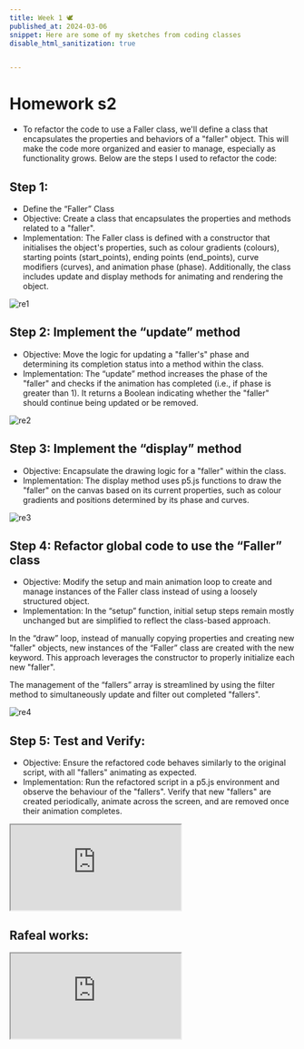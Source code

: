 ```yaml
---
title: Week 1 🕊
published_at: 2024-03-06
snippet: Here are some of my sketches from coding classes
disable_html_sanitization: true


---
```


# Homework s2
- To refactor the code to use a Faller class, we'll define a class that encapsulates the properties and behaviors of a "faller" object. This will make the code more organized and easier to manage, especially as functionality grows. Below are the steps I used to refactor the code:
## Step 1:
-  Define the “Faller” Class
-	Objective: Create a class that encapsulates the properties and methods related to a "faller".
-	Implementation: The Faller class is defined with a constructor that initialises the object's properties, such as colour gradients (colours), starting points (start_points), ending points (end_points), curve modifiers (curves), and animation phase (phase). Additionally, the class includes update and display methods for animating and rendering the object.

![re1](/23/re1.png)

## Step 2: Implement the “update” method
-	Objective: Move the logic for updating a "faller's" phase and determining its completion status into a method within the class.
-	Implementation: The “update” method increases the phase of the "faller" and checks if the animation has completed (i.e., if phase is greater than 1). It returns a Boolean indicating whether the "faller" should continue being updated or be removed.

![re2](/23/re2.png)

## Step 3: Implement the “display” method
-	Objective: Encapsulate the drawing logic for a "faller" within the class.
-	Implementation: The display method uses p5.js functions to draw the "faller" on the canvas based on its current properties, such as colour gradients and positions determined by its phase and curves.

![re3](/23/re3.png)

## Step 4: Refactor global code to use the “Faller” class 
-	Objective: Modify the setup and main animation loop to create and manage instances of the Faller class instead of using a loosely structured object.
-	Implementation:
In the “setup” function, initial setup steps remain mostly unchanged but are simplified to reflect the class-based approach.

In the “draw” loop, instead of manually copying properties and creating new "faller" objects, new instances of the “Faller” class are created with the new keyword. This approach leverages the constructor to properly initialize each new "faller".

The management of the “fallers” array is streamlined by using the filter method to simultaneously update and filter out completed "fallers".

![re4](/23/re4.png)

## Step 5: Test and Verify:
-	Objective: Ensure the refactored code behaves similarly to the original script, with all "fallers" animating as expected.
-	Implementation: Run the refactored script in a p5.js environment and observe the behaviour of the "fallers". Verify that new "fallers" are created periodically, animate across the screen, and are removed once their animation completes.

<iframe src="https://editor.p5js.org/Lily-02/full/8uCwPQU-W"><width="500" height="400"></iframe>

## Rafeal works:

<iframe src="https://editor.p5js.org/Lily-02/full/BK0KFA8sS"></iframe>